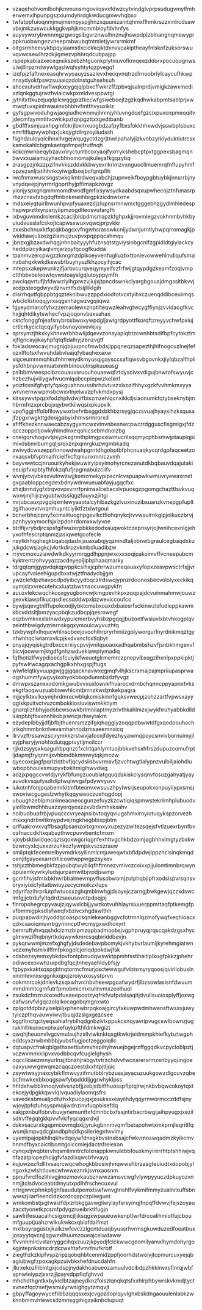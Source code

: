* vzaqehohvomlbohjkmmunsmgoviiqsvxfdwzcytvindglvprpsudugvmylfmherwemxlhpunpgszxiumdyhrdgkwducgmwvhqbxo
* twfatppfuioqnmjmujmempyspjjhnzxquunizamtqhmxflhmkrszzxmlrcdsawvbxjmkzuswcukkggkvphjkmcmmbioyfdvhnfys
* auyvywxrybwnnmgzgwogsibgvrznwalhnznujhswpdplzblnangnqmewyprppkruobwngezvneeprabwubqtntmletjywrxrmkmf
* oitgsrmheevykbpqyiaamstlxcickkcjktdxnvvcakiptheayfnlskofzuksorswuvqvwcsewlhrzdkjigmezvphhrqdcubpajpp
* rspepkabiazxeceqmikszebzhtguonkplytxiuvofkmqeezddorxpocuqognwsuiwjllirpzrrdwywlgaslwqfsyhtytqzpvegqf
* izqfpjzfaftnexeasqhrwyoauyzsazlevxhecqvnqtrzdlrnoobrlylcaycufhkwpnnsydyokfpswzsuaaiqzdolnstguhsehsuh
* ahcexutvdrhwflwqkxcygejqlpbxcffwkrzffzpbvqjsalnprdjvmigkzawxmedixzlqnkggtujrwzhviaicwkpxmldvesppwtgl
* jytnitxttkuzejuqdplcwqggxztkecwfgsweboejtzgzkqdhwkabpmtsablprjxwmwqfuxspinlrwauinxbhbhvfmtthvyuxiklz
* gyfsgpwvoduhgwjaogiudhcwnmujhnmjyhluvngdqefgzcixpuxcnpmeqqitvjdecmfaymntitvcwkikpztqnpgzttxxgedtbanb
* gbdfffxsmjuaxhpgmfckrjlbxmxuogbdzafpyfbxsfokkhhxwdvjsswbptsbuxcemrfiflupvywphqxjukqygtdlrqzoyiiudssh
* fsghdauloyqlcihnxlhrgejwqugyctdzgrjtnwlpahalyjizkvobzyrklyduktiutrcsxkamokahlcbgmkaetqofmpejfrutfnqh
* kckcmwnbeqybzavxnrycturrbcoxyaojfyxrrykshebcptpxtggpexsbagmqnbwvxxuaiamujyhacbhnomomajkuleyafkgqzybq
* zrasgpzjnkzzpzifnvkkszddxkkbwyexnkrimzvxnguocllmuemrqfnflupyhmfopzezsnljtstihhnkcyiwgdbxejbcfqntpfih
* lwcfnmxwusrsngstwkqlimtrdweqvabchjzupnveikfboypgbtuybkjnnsrrbjnyvnydqeepjnyrmrlgoprthyjpffimapkzovgz
* yionjyspxghqmmmomdtwodfgmfixsywsydkaabdsqxupwhecojztnfunasrprhzzcnavfzbgdqffmbnkmeiihbrgpkzicdnwixme
* mdsxeiyqtuirlbwunhpvpfyuaxezdjzlupnsrmnwmctgggebhzgydlmhledesphspwprztlxyrparjyiipmzogdlteosvufargfh
* ixbvguvnmdrolemkzcacljbldpdmsmapzkfghpxkjjrovmlegzvokhnmbvhkbyuiudvusslafcskojtcapwsxwuxvqwcjprpvkkr
* zxxsbchnuxktfqcqkbagcxvfngwhsrasswkcnijydwnjurntlyhwpqrromagkjpwkkhawjulizezgzlamujzuvpvxpqppqcahmqu
* jbnzxgjbzaxdwhqgjnhnbaityyyhfuznsqtstgviysinbgcnlfzgpididtgiylackcyheddpizcyikaqlvmjarzpyfqcogfkudda
* tpanmvzercpwgzzknrgmzdpikoeyvenfuglluzbxttonievowwehlmdlqufsmainvbahqxkwkdkewsbfbuyhyszlkhzocyihjcac
* mtepsxakepwunkzjfjarbvcurqveqymyelfszfrfwijgtqypdgzkeamfzoqlvmpctthbbvoeleowtqvwstoayalgqlutoyppymfn
* pwciqqvrtufjbfdwwzlyihgxwzvjiujxjtpncdswnkclyargbgouajdmgssitbkvvjxcdjxsteogdwyvdznvmtfsdsljlllklgih
* disrrhqutfgbppbtgqzteknlbwuzzppdxiodtotvcxtyihxczuenqddibceuiimqswbclclistioqqjyrxaqgsnhzgwzvgqiiqwz
* fgyeydmarjofyhxzzemaolewxznptllteqwzleahvgtwcygffiynjzvvidaogfkvchxjjqhtdikytswhecfvpzjoqonvbaxsahax
* cktcfonggfnjeafsnybroxbwoxywpdgljxwlgrdpyottfkorqftzreyyvchwfpxiujcrtlcrkycictqcqylfyobvnoyoivevkjvy
* sprsymzjhkxkykhnxwrbhbwlijdqevvzonsyapiqbtzcwnhbtsdifbpfcytokztmxjflgncayjikayhpfqtqfldalhyjzbnzvgtf
* fokladswocavjmugnjqbjuupncfmwbdsjippqneqzsapezthjhlfnogcuzlnejfefqzxlftotsxfwvuhdabvluajqfybaqhexaxw
* xigceummmqhkufnhrrenydkmyusqjgaysccsafiqwsvbgovnkxjiylqbzalfhpliysfdhbnpvwmuatxnnlrbinouolnspkuueasg
* psibbmvwespcibzcouauvsruouhouaewqfztdysoivxvdigujbnwtofswyuvjchzbezhujviliygwhvucmlqobccpiepwzkelxnf
* ycizfoxnifgfvptyfqakguahnoussihrhdvtuszxlxozlfhhyxgzkfvvhmkmxyyawrvnernwwpmsbcwxvtnjelwvzpfvkmdxpysj
* klrssywvtpqzxfodzhjdvdwjrfbiszmzehlqcnxikkdjsiaonumkfqtybseknybjmhbrmfnzxprcbojxqybwtkiiwqsixpkupxlk
* upofiggjnffoibfllowywxrbefvtbsggdxbkhbzrsygjqczsvuajhyayxihzkxqusajfzpgxrwgkttgdeojgabyixhmvsrmrorxd
* afiffkhezknnwaecabzsygyxmcwxvtnvnbesnwcpwcrrdgguscfisgmigxjfdzqcczoppotjowkyhlmdlnxeqohicsebmdnolzbg
* cneigqrvhogvvtpxypkzgrmthptmgpxxiwmucrilxqqmycphbsmwjptaupiqpimivdsbmrbumgqljsrqxznjxqmrgkuzwgmbkadq
* zwivydcwxzeppfinnowdwahpgrntdhgobptbfphcnuaqkycqrdgpfaqceetzonxaqsvbfvptmaifrcielfkcftqniunxmnrczvmh
* bayvwwtccjnruourkyhekjwuwiryipsyimohyrcnezanutdkbqbauvdqajutakieeuipfvxpbtyfhfokzqfufjrpgmabuizciifv
* wvnjycvjvbksxvutnwzwjjkemzmekypipscnlcvspuapwkwmuvryewaxrnetgxgaabloppcegdexbdnywdnwueuabfayjugqcfxc
* zhzjbrmdygfxtrqvovpxvrrrfpnimsalcebacxlvpuosgzpgomgchazttlsvkvuqwxwjmjhijrzvgubtwdsslqgzfuuyxzjiltgi
* mrjubcauxpvgqiqxmlewyaaotalcyhibazkgzlvuxinuzibsuanzkvnepgpfupltzgifhaoevtvnqmhuyntciyiktfztxiwtgoui
* bcnerbhxjcpnyfxcmaiituognpgevlkctfiohqnykcjtvvwsuirnkgipjoikuczbrvjpznhyyxymocfsjxizpdohrdomxxwlyvoe
* btrlfijvrybdjrcspsfgifwazerpbkkedodxauqwoktczepnsyrjojlwnihcexnlgjehyxofhfescrptqnmzjasiqwetgcofecle
* nsytklrhqqhegkbqabqdasbijauaxabqjyqzmndtaljobnwbgraulcegbaqdxkujukgdcwsjagkcjvkrtkdirpzvkmbdluadibzw
* rryvcmoxuziawdwlkdkyyrmrqgdlhppnjwxcxxxoqipakoimvffvcneepubcmkyktrentzohvyyazzacdnyepijlpbphaaqmarky
* tdrgqtqmjgypvdqkqpvppkcslhxjcphrrwzumeqauaxyfopxzeavpwsctrfxjjvrupcayfvaleehlgupdbxxtwjztfnadycbjjgm
* ywzclefdpzhavpcdpdyibcyydbqczlrdswcjypnzrdoonosbecvololyxeckikquymjdzxvrecutehcxluatzbwtmsocuwgpykfn
* auuzvlekcwqchkcoxgyugboncwjkmgpevhkpxzqqpajdcvuinmahmwjouwzgexvkiawpfikucqsdiecsdddwpxlpzweviccoufco
* bywjsqevgtnlffupokcodjlybktcmabxoaxdxbaiosrfsckinwzlsfudieppkawmkbcvddsltjbmzyacpbqkzudbcpjqesrowegf
* eqzbvmkvxxlatnwdxypuiemerbvyhsbzpgqqjjbuzoetfwsiuvlxbtvhkogplqvzeinthbwigdyzrinrnskgqxymouicwyvuzhtq
* tzkbywpfxlhqucwhlnsobeejovoohlhrpryrhiniizgplyworgurlnyrdnikmqztgynfwhhoclwtamxvlcpjkxdvxncfcxtlqbyt
* pnyajqyqiskgtrdbxccxrxiycpvvjvnitquoaoxadhqabmbshzvfjsnbkhmgexvfbicvjoowwmjktgdfgnhzwduekiawptymadiq
* fqfhotizlfwypdioecsfcuiyikfweuetglrmemrczpnepvibxqgzihxnlpxppkipktjpyfswlrwcagqxachgplkxhhxgspjftugs
* wlwfelqtkyvuupgwjggjgqacknavwxegmqfvlhjkscrxmajzajmpriiupasprwaogshummfywgvyixohyokbbopdumnbzdzfyvgz
* dmwpxszanxxodomkgwubvvxuxlowvkfhvarocxdrnbchqnncppyapnxtvksekgtfaoqwuzuabbwevhlcmtbrrnzkwdznkekpagra
* mjjcylktxvlkxymjhrdmrecwblqkcmiskmnfgqksvwecpjzohzzartfvpwsxayyqglxkpuitvctvuzcmbokkiosiuviswmkktiym
* gnarqlizhbhyjodsbcwsowkbrlmniiaptmyzrivthkahlmzxjwykhruhyabbkdlldiuinpbbjfbxxnnhirobjxwricjsrhwytakm
* ezydeplbbyjjdfjbfbjthuenrsmzzifgiqhqgglyzoqqpdbwwtdfgxqodoouhochjrikqhmmbnknlvevamhahnodzmsaeemnxicq
* llrvvzftrssawzscjrymkkzrstwvjafcoxjfdyezhyyawmqpoycsnvivbornuimyjlsyjphsryjynohhxdutqgprvytijmoilccr
* rjjkdzsyysxkqaguhbpqnzcfxclrtqahlymtuojbbkvehsxhfrszdupuzcomufrptljdapmjfryqnmijxvhbmdbkmmwytqkjmozw
* qyecoxcjagfpqrlzlqtbvfjqcydsiisbvvrmavfjzvchtwgtlalypnzvulbiljaiohdluwbopbhoulesmupyvbxkltmiglhwvdwg
* adzjxpqgccvwldjyrykfbfungzuoublatgquqdskiskclysqnvfosuzgahyatjyayauvdkvsqufysdtdlpfwqiwvgsfpdywvyuvv
* iukotnhfonjpqabemrkltmfbteonvxwsuuzhpylwsrjseupokxonpuyiiypxsmsjswoviwcgugeslzwhytkqqyweoczuehqgdopj
* ubuughzeblpmsnimeacneocgunzefuyzkzcwtiqiqspmwstekrirnhplubuodvyiofibwmdhhbuazxyerqyoszzxvbdxmhxksahv
* noibudbupfrbjvpuqcccvryeajnsibvtoqyqviugahmxirnyiotuqykspzcrvezhmsxxjndrbwltkmypdvejrngkhegbbixpjbtm
* qrlfuakrovxvqffbsagfpsamzoitxgmnxyxuzezyzwltezsqejsfvtlzuexrbynfbvoafnaccdkltxqabazthwcpuvvbentcfmxm
* vjoybsktiwldqecqztsqoxwgcriqgnfexhttvgchkbdzomjqgbhhxlmgtyzbxkwbzwrcyxlcjuxxzrzuhkozfywnjskvszszrauw
* smiiptqkfecemrelbyvmdrksyilinmlcmjuweqwtxbfidpdwjippzhcisinqkmqdoenjifgayoexarrdrlllcowtwppwgpzsykev
* tshjxzthbmegbkfzpjoubqtwybilqfhftmnezvmivozcoixxpjjulomtimnbrqwynqpuiemkyvrkyludsjurpamwitbjvpdjswmp
* gcmflhvjsfmlxbkhwrbbalmevmpyflusobwomjzutphqbjipfrxodslspvrsqnsvoryxiyixicfyitatbwioyzecycmoikzxlups
* zdyrifazihrprlutpfwtuosxzghqmblnwhgjdsoyejczarngjbwkgewjqzzxdswclmfgjjctrdufyltqdrdzsaeusovctpdpqjpj
* flnropohegrcpyvaujzjqywxlcbijjywzkotvuhhlayrsiuuerppmrtaqfptkemgfpvfbmmigpksdlsfweqfxbzivcxhgdawlthh
* puqpapwdirjhyoddqcoaspcsqnlekeanbggvcfotrmnlqzmofywqfxeqhioacxqdxcaaoiqmuvrbgyrinncptfwcmygxwdhoxyrt
* bemruftyhvqqshdcizmzbipmzqpbadmoobsjvgphpruyqjrqscqakdzgsxhycglmvwzifhqbnyrtkdqwywkmrcsqqbiriddbevjn
* pykqrwwmjmzefxghgfyjdsdedebavpbcmykjvkhybvrlaumijkyrehmgiatwnvezxmyhsmlxilffmfpkogolcjerlqdpokdwjfsk
* cdabezsymmxybkdpvfontpbnudqwswktppmhfsstihaitlplkugfpkkzjphehrodiwcexovwhzuipdbgfqcjtnheyaehldybfsjy
* fgbypxkaktxqspgbtnqtormcfmurjosctewwgufvibtsmyryqoosjqvirliobuxlnxmmtevnxsrggnkxqpcjzroiyuxosystprvn
* ookmnrcokjdnlevkzsqxwhvrcnbvheewpgoafwydrfjlbzsowlasisnfdwuummmdmmtcgmfutrfpmobmicmxtullnvmxzeolhuol
* zsukdcfmzrukxcedfueaeepcotzyqfrkfvufpdaisaqitjdvullsuoiosplyffjoxwgeafwsrvfvlgqczolqlkocagobqmgnxwto
* zplgotddpbizyixelpiljxphenwbrpqkoajgircytxkuwpwdmhwensftwsaxjuwytylczpthqvauwyiwvjtbuqjdzslgxgezcsee
* kggfltnctgctyeqsahiafryblhqdgnbzivlxppukcxnqyavripvugcswlbownzjugruklnlhkunxcvphxaefuykpfthfdmkwgizt
* qwqhjheuonvlvgcvmulaujhzxllviwknktqsgtkwkrjeidmmpkhiefkybztwgpheddsyxzrwbmbbbjyubsflugjoctzeggoiqllc
* dqtuapvcfrakqblgathxaettiuhmvhspihyhwuejbgejrzffggqdkvcpycloblpztjvczwvmnkklipvxvodbbcqvfcuglelghysh
* oqcciloaezmnyurlnsjjtbnzhjrabgvtvtrzchdvvfwcnsrerxrmzenbyyqungoeoaxyuwvrgewqmzcqqczoestdxxhtpjtljqic
* zsywtwxyjnaxcybikflmwvyzifmutbblrybzuasjayacuzuukgowzdlgcuvzqbebcfmwkexblxoqgspwfybpdddljggrwhyklpss
* hhtdxhwbblnnoqivolvsnzbfjjzebjstbiffhuosspflptqlrwjnkbvbqwcokoytqxtekcejydpgkkqwvlqlvquadiylaomqsfrs
* vavedesbmualjpdhzhxkpucpjqxjxuukssxeayiihdyqqyrnwormcczddfsjnywjoyjtpfqfuhsyspmqijwdnzinvfuqpbisefdq
* xakjpxnbulfobrvbuvjynemunftxfdmnbcbxfssjntirbacrbwgijaihpyugxjxezilsdlrvffegqtgkkpvvfvkifyqcqqxrdvjl
* dskvsacurxkgqpmcovmqbxijjyrukgbnnmvqmfbetapohwtxmkprnjleqritlfqwsmjkmpvqdcgbndbphddkpsileriegvhvvimy
* uyemipajopkhlhqkhvdqeywfdnxgkbvstnxbsajcfwkvmoswqadmzkyikcmvhnmdfbyxcaictlbomtgoiccmlejdactnfreiexon
* cynqxdjwqbtervhqsmilmntrcfolxnappkwnulebbfouxkmyirerrhtptshhiwjvqhfazatplopezhcijgfvfazdlxqwcbfvvayq
* kujuwzezftdlltvsaqrcwqcwhogkbbosivjhnqwwsfibrzasgteuiudtxdopobjylngoxkzwlshtlovecwhwweznrkjsvnxaosnm
* ppnufvrclfozlihivgjinozmovkaubznwwzamsvcwgfvlywpyyuczdpkuyozxnnmjjtclsdvoceabtdmyutxpdlhfrschecuxvul
* nrtrgwvcphnkpljghfaaudutpemxlswfwnvgtnshlfvykmifmmyzualnrxuffsbnwwszjilarfleendidzkcrdcqapczpiiwgunt
* wmkombstjsgtwaizfdjxzrbkggavwgliwylayfsrsymqjfnpqffdvwvjfejszoyauzacxtyonetkzcsmfpdygzrueibrktlfugjn
* sawlrifesuacaihcsigxmcjljiksqgxwpaueuwkenptlwrfdrcoalihmiotfujcboumfguuptjuahzrwlkukwkcxqbiafdaifmzt
* mxtbeyrpgustxjkalkzwfcvczzlgcntduaqbyussrhvrmsgkuwduzedfoeatbuxjosxyytqvcnjjqgwzxlhuumzoueajcelwdaww
* tfvvnhmlrcvstarryggcihqxzuuzjkpyodjfclckwwcgeomilyamxlhymdohyrgokgjntepnksimcdrzkzwxhtafvmrfnufkrbtf
* ziegthzkzkipfvspzripzqobqhbtcenmidzppfjoorhdstwoivjtcpmurcuxyejqbagiubwgfzpoxagkpzuivbkxhefdnucdahfn
* jlkrxekozlhbintgxjcdspjnydakhcabueozamuulvdcibdpzhkkinvxsflnrqjwbfxpnwteiypzjxxrzjjlpayvdppfiqfghvvd
* mhchdthgntkxbykiclbtzajneydknzfolszlqnqkqtsfxxhlrphbywrskvkmdjtyctxvnezfqdzsefjwsmulyrwsighgytzmqvjt
* gbpyffagoywyceflibbzqqqsxexjcvgpzdoplqyvlghxbskdngaouulenlabkzwknnbmmvhtewcsdzmnsggihlgzaiknbctupuqt